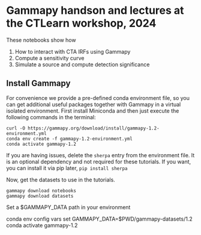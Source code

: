 # Gammapy handson and lectures at the CTLearn workshop, 2024

These notebooks show how 
1. How to interact with CTA IRFs using Gammapy
2. Compute a sensitivity curve
3. Simulate a source and compute detection significance

## Install Gammapy

For convenience we provide a pre-defined conda environment file, so you can get additional useful packages together with Gammapy in a virtual isolated environment. First install Miniconda and then just execute the following commands in the terminal:

```
curl -O https://gammapy.org/download/install/gammapy-1.2-environment.yml
conda env create -f gammapy-1.2-environment.yml
conda activate gammapy-1.2
```

If you are having issues, delete the `sherpa` entry from the environment file.
It is an optional dependency and not required for these tutorials.
If you want, you can install it via pip later, `pip install sherpa`

Now, get the datasets to use in the tutorials.
```
gammapy download notebooks
gammapy download datasets
```

Set a $GAMMAPY_DATA path in your environment

conda env config vars set GAMMAPY_DATA=$PWD/gammapy-datasets/1.2
conda activate gammapy-1.2
```

